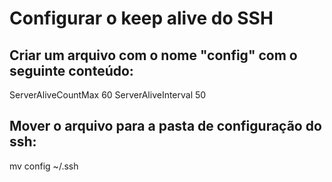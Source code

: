 # Configurar o keep alive do SSH

## Criar um arquivo com o nome "config" com o seguinte conteúdo:

ServerAliveCountMax 60
ServerAliveInterval 50

## Mover o arquivo para a pasta de configuração do ssh:

mv config ~/.ssh
